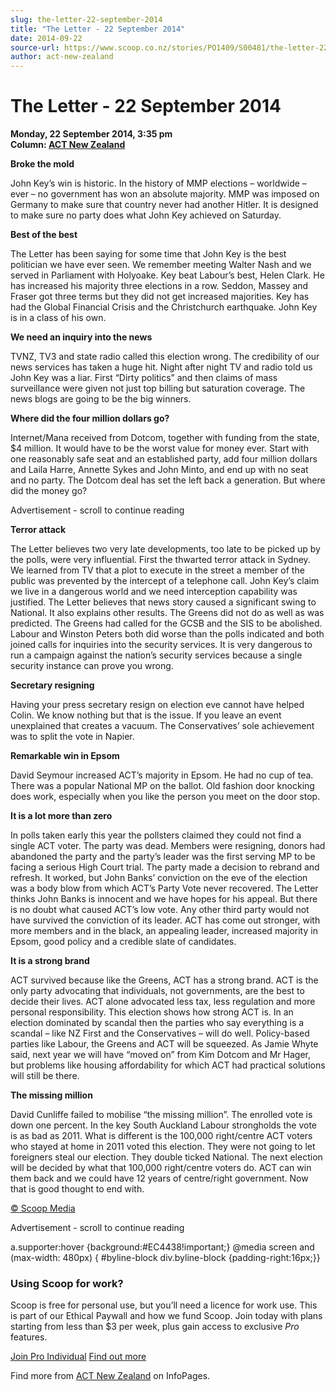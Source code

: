 ```yaml
---
slug: the-letter-22-september-2014
title: "The Letter - 22 September 2014"
date: 2014-09-22
source-url: https://www.scoop.co.nz/stories/PO1409/S00481/the-letter-22-september-2014.htm
author: act-new-zealand
---
```

The Letter - 22 September 2014
==============================

**Monday, 22 September 2014, 3:35 pm**  
**Column: [ACT New Zealand](https://info.scoop.co.nz/ACT_New_Zealand)**

**Broke the mold**

  
John Key’s win is historic. In the history of MMP elections – worldwide – ever – no government has won an absolute majority. MMP was imposed on Germany to make sure that country never had another Hitler. It is designed to make sure no party does what John Key achieved on Saturday.

**Best of the best**

The Letter has been saying for some time that John Key is the best politician we have ever seen. We remember meeting Walter Nash and we served in Parliament with Holyoake. Key beat Labour’s best, Helen Clark. He has increased his majority three elections in a row. Seddon, Massey and Fraser got three terms but they did not get increased majorities. Key has had the Global Financial Crisis and the Christchurch earthquake. John Key is in a class of his own.

**We need an inquiry into the news**

TVNZ, TV3 and state radio called this election wrong. The credibility of our news services has taken a huge hit. Night after night TV and radio told us John Key was a liar. First “Dirty politics” and then claims of mass surveillance were given not just top billing but saturation coverage. The news blogs are going to be the big winners.

**Where did the four million dollars go?**

Internet/Mana received from Dotcom, together with funding from the state, $4 million. It would have to be the worst value for money ever. Start with one reasonably safe seat and an established party, add four million dollars and Laila Harre, Annette Sykes and John Minto, and end up with no seat and no party. The Dotcom deal has set the left back a generation. But where did the money go?

Advertisement - scroll to continue reading





**Terror attack**

The Letter believes two very late developments, too late to be picked up by the polls, were very influential. First the thwarted terror attack in Sydney. We learned from TV that a plot to execute in the street a member of the public was prevented by the intercept of a telephone call. John Key’s claim we live in a dangerous world and we need interception capability was justified. The Letter believes that news story caused a significant swing to National. It also explains other results. The Greens did not do as well as was predicted. The Greens had called for the GCSB and the SIS to be abolished. Labour and Winston Peters both did worse than the polls indicated and both joined calls for inquiries into the security services. It is very dangerous to run a campaign against the nation’s security services because a single security instance can prove you wrong.

**Secretary resigning**

  
Having your press secretary resign on election eve cannot have helped Colin. We know nothing but that is the issue. If you leave an event unexplained that creates a vacuum. The Conservatives’ sole achievement was to split the vote in Napier.

**Remarkable win in Epsom**

David Seymour increased ACT’s majority in Epsom. He had no cup of tea. There was a popular National MP on the ballot. Old fashion door knocking does work, especially when you like the person you meet on the door stop.

**It is a lot more than zero**

  
In polls taken early this year the pollsters claimed they could not find a single ACT voter. The party was dead. Members were resigning, donors had abandoned the party and the party’s leader was the first serving MP to be facing a serious High Court trial. The party made a decision to rebrand and refresh. It worked, but John Banks’ conviction on the eve of the election was a body blow from which ACT’s Party Vote never recovered. The Letter thinks John Banks is innocent and we have hopes for his appeal. But there is no doubt what caused ACT’s low vote. Any other third party would not have survived the conviction of its leader. ACT has come out stronger, with more members and in the black, an appealing leader, increased majority in Epsom, good policy and a credible slate of candidates.

**It is a strong brand**

ACT survived because like the Greens, ACT has a strong brand. ACT is the only party advocating that individuals, not governments, are the best to decide their lives. ACT alone advocated less tax, less regulation and more personal responsibility. This election shows how strong ACT is. In an election dominated by scandal then the parties who say everything is a scandal – like NZ First and the Conservatives – will do well. Policy-based parties like Labour, the Greens and ACT will be squeezed. As Jamie Whyte said, next year we will have “moved on” from Kim Dotcom and Mr Hager, but problems like housing affordability for which ACT had practical solutions will still be there.

**The missing million**

David Cunliffe failed to mobilise “the missing million”. The enrolled vote is down one percent. In the key South Auckland Labour strongholds the vote is as bad as 2011. What is different is the 100,000 right/centre ACT voters who stayed at home in 2011 voted this election. They were not going to let foreigners steal our election. They double ticked National. The next election will be decided by what that 100,000 right/centre voters do. ACT can win them back and we could have 12 years of centre/right government. Now that is good thought to end with.

  

[© Scoop Media](http://www.scoop.co.nz/about/terms.html)  

Advertisement - scroll to continue reading



a.supporter:hover {background:#EC4438!important;} @media screen and (max-width: 480px) { #byline-block div.byline-block {padding-right:16px;}}

### Using Scoop for work?

Scoop is free for personal use, but you’ll need a licence for work use. This is part of our Ethical Paywall and how we fund Scoop. Join today with plans starting from less than $3 per week, plus gain access to exclusive _Pro_ features.  
  
[Join Pro Individual](https://pro.scoop.co.nz/Individual/?from=ProIn24) [Find out more](https://pro.scoop.co.nz/using-scoop-for-work/?from=ProIn24)

Find more from [ACT New Zealand](https://info.scoop.co.nz/ACT_New_Zealand) on InfoPages.